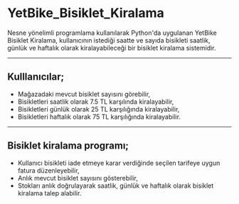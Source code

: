 # YetBike_Bisiklet_Kiralama

Nesne yönelimli programlama kullanılarak Python'da uygulanan YetBike Bisiklet Kiralama, kullanıcının istediği saatte ve sayıda bisikleti saatlik, günlük ve haftalık olarak kiralayabileceği bir bisiklet kiralama sistemidir.

------

## Kulllanıcılar;

- Mağazadaki mevcut bisiklet sayısını görebilir,
- Bisikletleri saatlik olarak 7.5 TL karşılında kiralayabilir,
- Bisikletleri günlük olarak 25 TL karşılığında kiralayabilir,
- Bisikletleri haftalık olarak 75 TL karşılığında kiralayabilir.

-----

## Bisiklet kiralama programı;

- Kullanıcı bisikleti iade etmeye karar verdiğinde seçilen tarifeye uygun fatura düzenleyebilir,
- Anlık mevcut bisiklet sayısını gösterebilir,
- Stokları anlık doğrulayarak saatlik, günlük ve haftalık olarak bisiklet kiralama talep alabilir.
